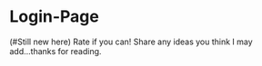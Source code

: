 # Login-Page
(#Still new here)
Rate if you can!
Share any ideas you think I may add...thanks for reading.
